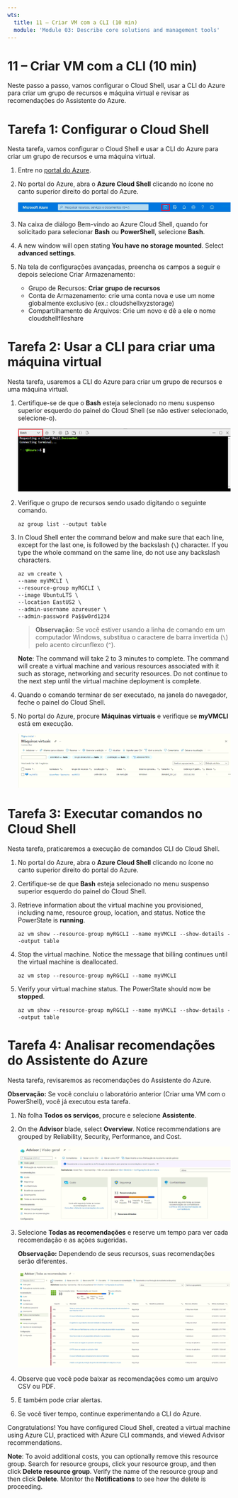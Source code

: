 ```yaml
---
wts:
  title: 11 – Criar VM com a CLI (10 min)
  module: 'Module 03: Describe core solutions and management tools'
---
```

# <a name="11---create-a-vm-with-the-cli-10-min"></a>11 – Criar VM com a CLI (10 min)

Neste passo a passo, vamos configurar o Cloud Shell, usar a CLI do Azure para criar um grupo de recursos e máquina virtual e revisar as recomendações do Assistente do Azure. 

# <a name="task-1-configure-the-cloud-shell"></a>Tarefa 1: Configurar o Cloud Shell 

Nesta tarefa, vamos configurar o Cloud Shell e usar a CLI do Azure para criar um grupo de recursos e uma máquina virtual.  

1. Entre no [portal do Azure](https://portal.azure.com).

2. No portal do Azure, abra o **Azure Cloud Shell** clicando no ícone no canto superior direito do portal do Azure.

    ![Captura de tela do ícone do Azure Cloud Shell no portal do Azure.](../images/1002.png)
   
3. Na caixa de diálogo Bem-vindo ao Azure Cloud Shell, quando for solicitado para selecionar **Bash** ou **PowerShell**, selecione **Bash**. 

4. A new window will open stating <bpt id="p1">**</bpt>You have no storage mounted<ept id="p1">**</ept>. Select <bpt id="p1">**</bpt>advanced settings<ept id="p1">**</ept>.

5. Na tela de configurações avançadas, preencha os campos a seguir e depois selecione Criar Armazenamento:
    - Grupo de Recursos: **Criar grupo de recursos**
    - Conta de Armazenamento: crie uma conta nova e use um nome globalmente exclusivo (ex.: cloudshellxyzstorage)
    - Compartilhamento de Arquivos: Crie um novo e dê a ele o nome cloudshellfileshare


# <a name="task-2-use-cli-to-create-a-virtual-machine"></a>Tarefa 2: Usar a CLI para criar uma máquina virtual

Nesta tarefa, usaremos a CLI do Azure para criar um grupo de recursos e uma máquina virtual.

1. Certifique-se de que o **Bash** esteja selecionado no menu suspenso superior esquerdo do painel do Cloud Shell (se não estiver selecionado, selecione-o).

    ![Captura de tela do Azure Cloud Shell do portal do Azure com a lista suspensa Bash destacada.](../images/1002a.png)


2. Verifique o grupo de recursos sendo usado digitando o seguinte comando.

    ```cli
    az group list --output table
    ```

4. In Cloud Shell enter the command below and make sure that each line, except for the last one, is followed by the backslash (<ph id="ph1">`\`</ph>) character. If you type the whole command on the same line, do not use any backslash characters. 

    ```cli
    az vm create \
    --name myVMCLI \
    --resource-group myRGCLI \
    --image UbuntuLTS \
    --location EastUS2 \
    --admin-username azureuser \
    --admin-password Pa$$w0rd1234
    ```

    >**Observação**: Se você estiver usando a linha de comando em um computador Windows, substitua o caractere de barra invertida (`\`) pelo acento circunflexo (`^`).

    <bpt id="p1">**</bpt>Note<ept id="p1">**</ept>: The command will take 2 to 3 minutes to complete. The command will create a virtual machine and various resources associated with it such as storage, networking and security resources. Do not continue to the next step until the virtual machine deployment is complete. 

5. Quando o comando terminar de ser executado, na janela do navegador, feche o painel do Cloud Shell.

6. No portal do Azure, procure **Máquinas virtuais** e verifique se **myVMCLI** está em execução.

    ![Captura de tela da página de máquinas virtuais com myVMPS em estado de execução.](../images/1101.png)


# <a name="task-3-execute-commands-in-the-cloud-shell"></a>Tarefa 3: Executar comandos no Cloud Shell

Nesta tarefa, praticaremos a execução de comandos CLI do Cloud Shell. 

1. No portal do Azure, abra o **Azure Cloud Shell** clicando no ícone no canto superior direito do portal do Azure.

2. Certifique-se de que **Bash** esteja selecionado no menu suspenso superior esquerdo do painel do Cloud Shell.

3. Retrieve information about the virtual machine you provisioned, including name, resource group, location, and status. Notice the PowerState is <bpt id="p1">**</bpt>running<ept id="p1">**</ept>.

    ```cli
    az vm show --resource-group myRGCLI --name myVMCLI --show-details --output table 
    ```

4. Stop the virtual machine. Notice the message that billing continues until the virtual machine is deallocated. 

    ```cli
    az vm stop --resource-group myRGCLI --name myVMCLI
    ```

5. Verify your virtual machine status. The PowerState should now be <bpt id="p1">**</bpt>stopped<ept id="p1">**</ept>.

    ```cli
    az vm show --resource-group myRGCLI --name myVMCLI --show-details --output table 
    ```

# <a name="task-4-review-azure-advisor-recommendations"></a>Tarefa 4: Analisar recomendações do Assistente do Azure

Nesta tarefa, revisaremos as recomendações do Assistente do Azure.

   **Observação:** Se você concluiu o laboratório anterior (Criar uma VM com o PowerShell), você já executou esta tarefa. 

1. Na folha **Todos os serviços**, procure e selecione **Assistente**. 

2. On the <bpt id="p1">**</bpt>Advisor<ept id="p1">**</ept> blade, select <bpt id="p2">**</bpt>Overview<ept id="p2">**</ept>. Notice recommendations are grouped by Reliability, Security, Performance, and Cost. 

    ![Captura de tela da página Visão geral do Assistente. ](../images/1103.png)

3. Selecione **Todas as recomendações** e reserve um tempo para ver cada recomendação e as ações sugeridas. 

    **Observação:** Dependendo de seus recursos, suas recomendações serão diferentes. 

    ![Captura de tela da página Todas as recomendações do Assistente. ](../images/1104.png)

4. Observe que você pode baixar as recomendações como um arquivo CSV ou PDF. 

5. E também pode criar alertas. 

6. Se você tiver tempo, continue experimentando a CLI do Azure. 

Congratulations! You have configured Cloud Shell, created a virtual machine using Azure CLI, practiced with Azure CLI commands, and viewed Advisor recommendations.

<bpt id="p1">**</bpt>Note<ept id="p1">**</ept>: To avoid additional costs, you can optionally remove this resource group. Search for resource groups, click your resource group, and then click <bpt id="p1">**</bpt>Delete resource group<ept id="p1">**</ept>. Verify the name of the resource group and then click <bpt id="p1">**</bpt>Delete<ept id="p1">**</ept>. Monitor the <bpt id="p1">**</bpt>Notifications<ept id="p1">**</ept> to see how the delete is proceeding.
